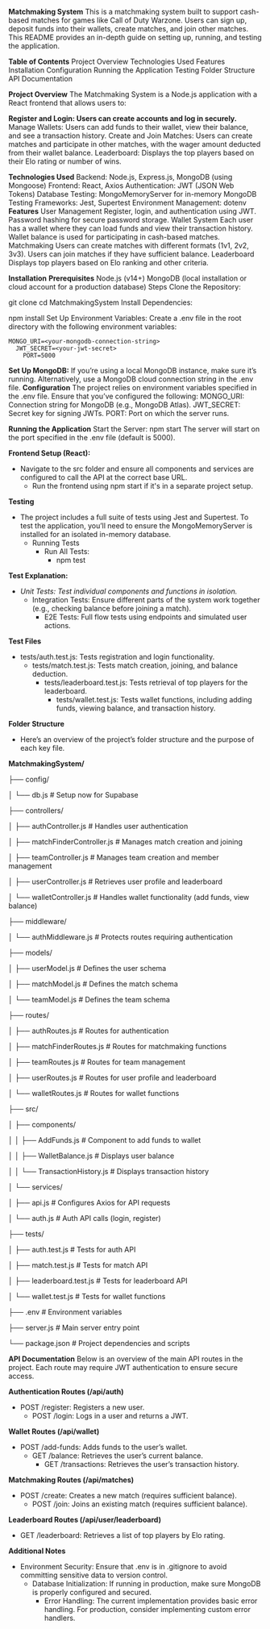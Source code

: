 **Matchmaking System**
This is a matchmaking system built to support cash-based matches for games like Call of Duty Warzone. Users can sign up, deposit funds into their wallets, create matches, and join other matches. This README provides an in-depth guide on setting up, running, and testing the application.

**Table of Contents**
  Project Overview
  Technologies Used 
  Features
  Installation
  Configuration
  Running the Application
  Testing
  Folder Structure
  API Documentation


**Project Overview**
  The Matchmaking System is a Node.js application with a React frontend that allows users to:

**Register and Login: Users can create accounts and log in securely.**
  Manage Wallets: Users can add funds to their wallet, view their balance, and see a transaction history.
  Create and Join Matches: Users can create matches and participate in other matches, with the wager amount deducted from their wallet balance.
  Leaderboard: Displays the top players based on their Elo rating or number of wins.

**Technologies Used**
  Backend: Node.js, Express.js, MongoDB (using Mongoose)
  Frontend: React, Axios
  Authentication: JWT (JSON Web Tokens)
  Database Testing: MongoMemoryServer for in-memory MongoDB
  Testing Frameworks: Jest, Supertest
  Environment Management: dotenv
**Features**
  User Management
    Register, login, and authentication using JWT.
    Password hashing for secure password storage.
  Wallet System
    Each user has a wallet where they can load funds and view their transaction history.
    Wallet balance is used for participating in cash-based matches.
  Matchmaking
    Users can create matches with different formats (1v1, 2v2, 3v3).
    Users can join matches if they have sufficient balance.
  Leaderboard
    Displays top players based on Elo ranking and other criteria.

  **Installation**
**Prerequisites**
Node.js (v14+)
MongoDB (local installation or cloud account for a production database)
Steps
Clone the Repository:

  git clone <your-repo-url>
    cd MatchmakingSystem
      Install Dependencies:

  npm install
    Set Up Environment Variables: Create a .env file in the root directory with the following environment variables:

    MONGO_URI=<your-mongodb-connection-string>
      JWT_SECRET=<your-jwt-secret>
        PORT=5000
        
**Set Up MongoDB:**
  If you’re using a local MongoDB instance, make sure it’s running.
    Alternatively, use a MongoDB cloud connection string in the .env file.
**Configuration**
  The project relies on environment variables specified in the .env file. Ensure that you’ve configured the following:
    MONGO_URI: Connection string for MongoDB (e.g., MongoDB Atlas).
    JWT_SECRET: Secret key for signing JWTs.
    PORT: Port on which the server runs.
    
**Running the Application**
  Start the Server:
    npm start
    The server will start on the port specified in the .env file (default is 5000).

**Frontend Setup (React):**
  - Navigate to the src folder and ensure all components and services are configured to call the API at the correct base URL.
    - Run the frontend using npm start if it's in a separate project setup.
  
**Testing**
  - The project includes a full suite of tests using Jest and Supertest. To test the application, you’ll need to ensure the MongoMemoryServer is installed for an isolated in-memory database.
    - Running Tests
      - Run All Tests:
        - npm test
    
**Test Explanation:**
  - _Unit Tests: Test individual components and functions in isolation._
    - Integration Tests: Ensure different parts of the system work together (e.g., checking balance before joining a match).
      - E2E Tests: Full flow tests using endpoints and simulated user actions.
  
**Test Files**
  - tests/auth.test.js: Tests registration and login functionality.
    - tests/match.test.js: Tests match creation, joining, and balance deduction.
      - tests/leaderboard.test.js: Tests retrieval of top players for the leaderboard.
        - tests/wallet.test.js: Tests wallet functions, including adding funds, viewing balance, and transaction history.
  
**Folder Structure**
  - Here’s an overview of the project’s folder structure and the purpose of each key file.

**MatchmakingSystem/**

  ├── config/
  
  │   └── db.js # Setup now for Supabase
  
  ├── controllers/
  
  │   ├── authController.js # Handles user authentication
  
  │   ├── matchFinderController.js # Manages match creation and joining
  
  │   ├── teamController.js          # Manages team creation and member management
  
  │   ├── userController.js          # Retrieves user profile and leaderboard
  
  │   └── walletController.js        # Handles wallet functionality (add funds, view balance)
  
  ├── middleware/
  
  │   └── authMiddleware.js          # Protects routes requiring authentication
  
  ├── models/
  
  │   ├── userModel.js               # Defines the user schema
  
  │   ├── matchModel.js              # Defines the match schema
  
  │   └── teamModel.js               # Defines the team schema
  
  ├── routes/
  
  │   ├── authRoutes.js              # Routes for authentication
  
  │   ├── matchFinderRoutes.js       # Routes for matchmaking functions
  
  │   ├── teamRoutes.js              # Routes for team management
  
  │   ├── userRoutes.js              # Routes for user profile and leaderboard
  
  │   └── walletRoutes.js            # Routes for wallet functions
  
  ├── src/
  
  │   ├── components/
  
  │   │   ├── AddFunds.js            # Component to add funds to wallet
  
  │   │   ├── WalletBalance.js       # Displays user balance
  
  │   │   └── TransactionHistory.js  # Displays transaction history
  
  │   └── services/
  
  │       ├── api.js                 # Configures Axios for API requests
  
  │       └── auth.js                # Auth API calls (login, register)
  
  ├── tests/
  
  │   ├── auth.test.js               # Tests for auth API
  
  │   ├── match.test.js              # Tests for match API
  
  │   ├── leaderboard.test.js        # Tests for leaderboard API
  
  │   └── wallet.test.js             # Tests for wallet functions
  
  ├── .env                           # Environment variables
  
  ├── server.js                      # Main server entry point
  
  └── package.json                   # Project dependencies and scripts

**API Documentation**
  Below is an overview of the main API routes in the project. Each route may require JWT authentication to ensure secure access.
  
**Authentication Routes (/api/auth)**
  - POST /register: Registers a new user.
    - POST /login: Logs in a user and returns a JWT.

**Wallet Routes (/api/wallet)**
  - POST /add-funds: Adds funds to the user’s wallet.
    - GET /balance: Retrieves the user’s current balance.
      - GET /transactions: Retrieves the user’s transaction history.

**Matchmaking Routes (/api/matches)**
  - POST /create: Creates a new match (requires sufficient balance).
    - POST /join: Joins an existing match (requires sufficient balance).

**Leaderboard Routes (/api/user/leaderboard)**
  - GET /leaderboard: Retrieves a list of top players by Elo rating.

**Additional Notes**
  - Environment Security: Ensure that .env is in .gitignore to avoid committing sensitive data to version control.
    - Database Initialization: If running in production, make sure MongoDB is properly configured and secured.
      - Error Handling: The current implementation provides basic error handling. For production, consider implementing custom error handlers.
